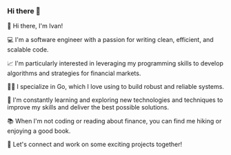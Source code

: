 ### Hi there 👋

<!--
**defshift/defshift** is a ✨ _special_ ✨ repository because its `README.md` (this file) appears on your GitHub profile.

Here are some ideas to get you started:

- 🔭 I’m currently working on ...
- 🌱 I’m currently learning ...
- 👯 I’m looking to collaborate on ...
- 🤔 I’m looking for help with ...
- 💬 Ask me about ...
- 📫 How to reach me: ...
- 😄 Pronouns: ...
- ⚡ Fun fact: ...
-->

👋 Hi there, I'm Ivan!

💻 I'm a software engineer with a passion for writing clean, efficient, and scalable code.

📈 I'm particularly interested in leveraging my programming skills to develop algorithms and strategies for financial markets.

👨‍💻 I specialize in Go, which I love using to build robust and reliable systems.

🌟 I'm constantly learning and exploring new technologies and techniques to improve my skills and deliver the best possible solutions.

📚 When I'm not coding or reading about finance, you can find me hiking or enjoying a good book.

🤝 Let's connect and work on some exciting projects together!
